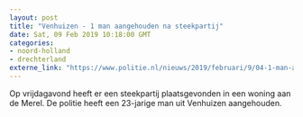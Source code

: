 ```yaml
---
layout: post
title: "Venhuizen - 1 man aangehouden na steekpartij"
date: Sat, 09 Feb 2019 10:18:00 GMT
categories: 
- noord-holland 
- drechterland 
externe_link: "https://www.politie.nl/nieuws/2019/februari/9/04-1-man-aangehouden-na-steekpartij.html"
---
```


Op vrijdagavond heeft er een steekpartij plaatsgevonden in een woning aan de Merel. De politie heeft een 23-jarige man uit Venhuizen aangehouden.
